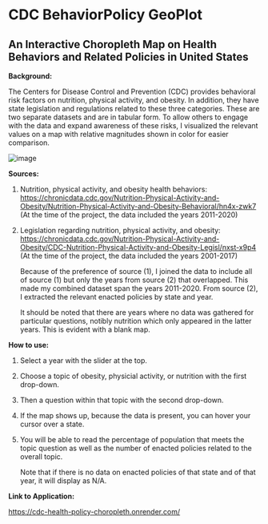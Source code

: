 # CDC BehaviorPolicy GeoPlot
## An Interactive Choropleth Map on Health Behaviors and Related Policies in United States
**Background:**

The Centers for Disease Control and Prevention (CDC) provides behavioral risk factors on nutrition, physical activity, and obesity. In addition, they have state legislation and regulations related to these three categories. These are two separate datasets and are in tabular form. To allow others to engage with the data and expand awareness of these risks, I visualized the relevant values on a map with relative magnitudes shown in color for easier comparison. 

![image](https://user-images.githubusercontent.com/12520975/228354561-01548d8f-f3e4-4afb-b1e3-fa995bf6e35f.png)

**Sources:**
1. Nutrition, physical activity, and obesity health behaviors: 
    https://chronicdata.cdc.gov/Nutrition-Physical-Activity-and-Obesity/Nutrition-Physical-Activity-and-Obesity-Behavioral/hn4x-zwk7
    (At the time of the project, the data included the years 2011-2020)
    
2. Legislation regarding nutrition, physical activity, and obesity:
    https://chronicdata.cdc.gov/Nutrition-Physical-Activity-and-Obesity/CDC-Nutrition-Physical-Activity-and-Obesity-Legisl/nxst-x9p4
    (At the time of the project, the data included the years 2001-2017)
    
    Because of the preference of source (1), I joined the data to include all of source (1) but only the years from source (2) that overlapped.
    This made my combined dataset span the years 2011-2020. From source (2), I extracted the relevant enacted policies by state and year.   
    
    It should be noted that there are years where no data was gathered for particular questions, notibly nutrition which only appeared in the latter years. 
    This is evident with a blank map.
    
**How to use:**
1. Select a year with the slider at the top.
2. Choose a topic of obesity, physicial activity, or nutrition with the first drop-down.
3. Then a question within that topic with the second drop-down.
4. If the map shows up, because the data is present, you can hover your cursor over a state.
5. You will be able to read the percentage of population that meets the topic question as well as the number of enacted policies related to the overall topic.

    Note that if there is no data on enacted policies of that state and of that year, it will display as N/A.

**Link to Application:**

https://cdc-health-policy-choropleth.onrender.com/
